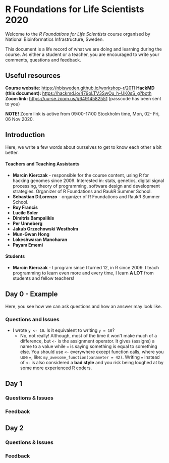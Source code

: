 # R Foundations for Life Scientists 2020

Welcome to the *R Foundations for Life Scientists* course organised by National Bioinformatics Infrastructure, Sweden. 

This document is a life record of what we are doing and learning during the course. As either a student or a teacher, you are encouraged to write your comments, questions and feedback.

## Useful resources

**Course website**: https://nbisweden.github.io/workshop-r/2011
**HackMD (this document):** https://hackmd.io/479oLTV3SwOu_h-UK0sS_g?both
**Zoom link:** https://uu-se.zoom.us/j/64914582551 (passcode has been sent to you)

**NOTE!** Zoom link is active from 09:00-17:00 Stockholm time, Mon, 02- Fri, 06 Nov 2020. 

## Introduction
Here, we write a few words about ourselves to get to know each other a bit better.

#### Teachers and Teaching Assistants
* **Marcin Kierczak** - responsible for the course content, using R for hacking genomes since 2009. Interested in: stats, genetics, digital signal processing, theory of programming, software design and development strategies. Organizer of R Foundations and RaukR Summer School.
* **Sebastian DiLorenzo** - organizer of R Foundations and RaukR Summer School.
* **Roy Francis** 
* **Lucile Soler**
* **Dimitris Bampalikis**
* **Per Unneberg**
* **Jakub Orzechowski Westholm**
* **Mun-Gwan Hong**
* **Lokeshwaran Manoharan**
* **Payam Ememi**

#### Students
* **Marcin Kierczak** - I program since I turned 12, in R since 2009. I teach programming to learn even more and every time, I learn **A LOT** from students and fellow teachers!

## Day 0 - Example
Here, you see how we can ask questions and how an answer may look like.

### Questions and Issues
- I wrote `y <- 10`. Is it equivalent to writing `y = 10`?
    - No, not really! Although, most of the time it won't make much of a difference, but `<-` is the assignment operator. It gives (assigns) a name to a value while `=` is saying something is equal to something else. You should use `<-` everywhere except function calls, where you use `=`, like: `my_awesome_function(parameter = 42)`. Writing `=` instead of `<-` is also considered a **bad style** and you risk being loughed at by some more experienced R coders.

## Day 1

### Questions & Issues

### Feedback

## Day 2

### Questions & Issues

### Feedback